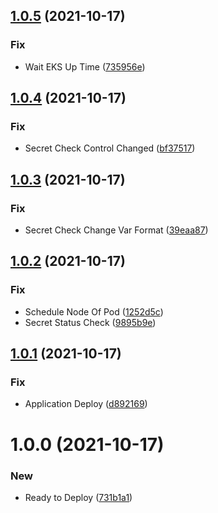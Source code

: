 ## [1.0.5](https://github.com/oguzhalit/DeployEks/compare/v1.0.4...v1.0.5) (2021-10-17)


### Fix

* Wait EKS Up Time ([735956e](https://github.com/oguzhalit/DeployEks/commit/735956eca2469c0fb348201190aa482a5ab8f3ce))

## [1.0.4](https://github.com/oguzhalit/DeployEks/compare/v1.0.3...v1.0.4) (2021-10-17)


### Fix

* Secret Check Control Changed ([bf37517](https://github.com/oguzhalit/DeployEks/commit/bf37517ac6b4ea9003758dd2a2d02fa49ef2b671))

## [1.0.3](https://github.com/oguzhalit/DeployEks/compare/v1.0.2...v1.0.3) (2021-10-17)


### Fix

* Secret Check Change Var Format ([39eaa87](https://github.com/oguzhalit/DeployEks/commit/39eaa8741aa9383e7018e4f02b7b4fc463802e82))

## [1.0.2](https://github.com/oguzhalit/DeployEks/compare/v1.0.1...v1.0.2) (2021-10-17)


### Fix

* Schedule Node Of Pod ([1252d5c](https://github.com/oguzhalit/DeployEks/commit/1252d5c0cd152d99a4e72b54b25f31d66f5bc17e))
* Secret Status Check ([9895b9e](https://github.com/oguzhalit/DeployEks/commit/9895b9effcf1f5bc76072a8a58406009c3cbe818))

## [1.0.1](https://github.com/oguzhalit/DeployEks/compare/v1.0.0...v1.0.1) (2021-10-17)


### Fix

* Application Deploy ([d892169](https://github.com/oguzhalit/DeployEks/commit/d89216970e460e80717120105b1c22563df7d0a5))

# 1.0.0 (2021-10-17)


### New

* Ready to Deploy ([731b1a1](https://github.com/oguzhalit/DeployEks/commit/731b1a1e489164a44d35d4ae2ebb682086d3278e))
